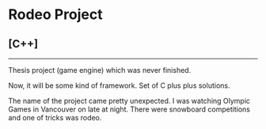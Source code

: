 # Rodeo Project
## [C++]
------------------------------------------------------
Thesis project (game engine) which was never finished.

Now, it will be some kind of framework.
Set of C plus plus solutions.

The name of the project came pretty unexpected.
I was watching Olympic Games in Vancouver on late at night.
There were snowboard competitions and one of tricks was rodeo.